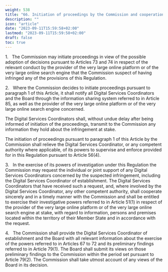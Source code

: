 ```yaml
---
weight: 538
title: "66. Initiation of proceedings by the Commission and cooperation in investigation"
description: ""
icon: "article"
date: "2023-09-11T15:59:58+02:00"
lastmod: "2023-09-11T15:59:58+02:00"
draft: false
toc: true
---
```


1.   The Commission may initiate proceedings in view of the possible adoption of decisions pursuant to Articles 73 and 74 in respect of the relevant conduct by the provider of the very large online platform or of the very large online search engine that the Commission suspect of having infringed any of the provisions of this Regulation.

2.   Where the Commission decides to initiate proceedings pursuant to paragraph 1 of this Article, it shall notify all Digital Services Coordinators and the Board through the information sharing system referred to in Article 85, as well as the provider of the very large online platform or of the very large online search engine concerned.

The Digital Services Coordinators shall, without undue delay after being informed of initiation of the proceedings, transmit to the Commission any information they hold about the infringement at stake.

The initiation of proceedings pursuant to paragraph 1 of this Article by the Commission shall relieve the Digital Services Coordinator, or any competent authority where applicable, of its powers to supervise and enforce provided for in this Regulation pursuant to Article 56(4).

3.   In the exercise of its powers of investigation under this Regulation the Commission may request the individual or joint support of any Digital Services Coordinators concerned by the suspected infringement, including the Digital Services Coordinator of establishment. The Digital Services Coordinators that have received such a request, and, where involved by the Digital Services Coordinator, any other competent authority, shall cooperate sincerely and in a timely manner with the Commission and shall be entitled to exercise their investigative powers referred to in Article 51(1) in respect of the provider of the very large online platform or of the very large online search engine at stake, with regard to information, persons and premises located within the territory of their Member State and in accordance with the request.

4.   The Commission shall provide the Digital Services Coordinator of establishment and the Board with all relevant information about the exercise of the powers referred to in Articles 67 to 72 and its preliminary findings referred to in Article 79(1). The Board shall submit its views on those preliminary findings to the Commission within the period set pursuant to Article 79(2). The Commission shall take utmost account of any views of the Board in its decision.